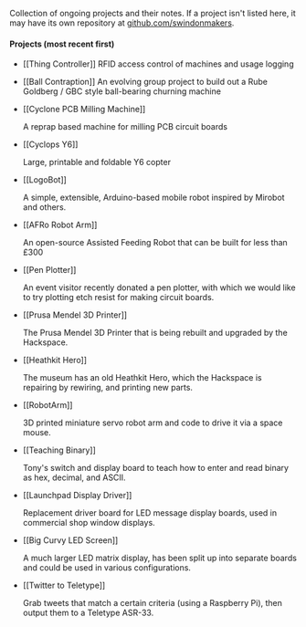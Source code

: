 Collection of ongoing projects and their notes.  If a project isn't listed here, it may have its own repository at [github.com/swindonmakers](https://github.com/swindonmakers/).

#### Projects (most recent first)

- [[Thing Controller]]
  RFID access control of machines and usage logging

- [[Ball Contraption]]
  An evolving group project to build out a Rube Goldberg / GBC style ball-bearing churning machine

- [[Cyclone PCB Milling Machine]]

  A reprap based machine for milling PCB circuit boards

- [[Cyclops Y6]]

  Large, printable and foldable Y6 copter

- [[LogoBot]]

  A simple, extensible, Arduino-based mobile robot inspired by Mirobot and others.

- [[AFRo Robot Arm]]

  An open-source Assisted Feeding Robot that can be built for less than £300

- [[Pen Plotter]]

  An event visitor recently donated a pen plotter, with which we would like to try plotting etch resist for making circuit boards.

- [[Prusa Mendel 3D Printer]]

  The Prusa Mendel 3D Printer that is being rebuilt and upgraded by the Hackspace.

- [[Heathkit Hero]]

  The museum has an old Heathkit Hero, which the Hackspace is repairing by rewiring, and printing new parts.

- [[RobotArm]]

  3D printed miniature servo robot arm and code to drive it via a space mouse.

- [[Teaching Binary]]

  Tony's switch and display board to teach how to enter and read binary as hex, decimal, and ASCII.

- [[Launchpad Display Driver]]

  Replacement driver board for LED message display boards, used in commercial shop window displays.

- [[Big Curvy LED Screen]]

  A much larger LED matrix display, has been split up into separate boards and could be used in various configurations.

- [[Twitter to Teletype]]

  Grab tweets that match a certain criteria (using a Raspberry Pi), then output them to a Teletype ASR-33.